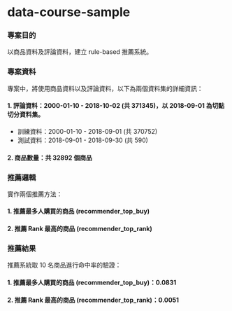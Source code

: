 # data-course-sample
### 專案目的
以商品資料及評論資料，建立 rule-based 推薦系統。

### 專案資料
專案中，將使用商品資料以及評論資料，以下為兩個資料集的詳細資訊：
#### 1. 評論資料：2000-01-10 - 2018-10-02 (共 371345)，以 2018-09-01 為切點切分資料集。
* 訓練資料：2000-01-10 - 2018-09-01 (共 370752)
* 測試資料：2018-09-01 - 2018-09-30 (共 590)
#### 2. 商品數量：共 32892 個商品

### 推薦邏輯
實作兩個推薦方法：
#### 1. 推薦最多人購買的商品 (recommender_top_buy)
#### 2. 推薦 Rank 最高的商品 (recommender_top_rank)

### 推薦結果
推薦系統取 10 名商品進行命中率的驗證：
#### 1. 推薦最多人購買的商品 (recommender_top_buy)：0.0831
#### 2. 推薦 Rank 最高的商品 (recommender_top_rank)：0.0051
